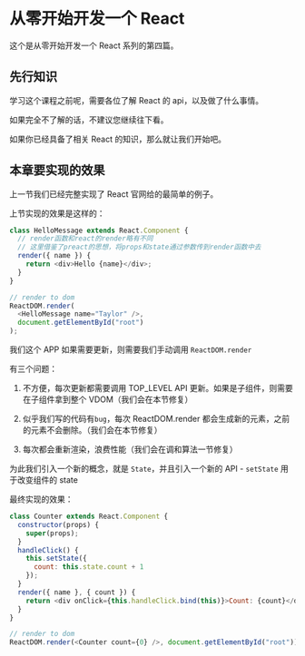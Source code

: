 # 从零开始开发一个 React

这个是从零开始开发一个 React 系列的第四篇。

## 先行知识

学习这个课程之前呢，需要各位了解 React 的 api，以及做了什么事情。

如果完全不了解的话，不建议您继续往下看。

如果你已经具备了相关 React 的知识，那么就让我们开始吧。

## 本章要实现的效果

上一节我们已经完整实现了 React 官网给的最简单的例子。

上节实现的效果是这样的：

```js
class HelloMessage extends React.Component {
  // render函数和react的render略有不同
  // 这里借鉴了preact的思想，将props和state通过参数传到render函数中去
  render({ name }) {
    return <div>Hello {name}</div>;
  }
}

// render to dom
ReactDOM.render(
  <HelloMessage name="Taylor" />,
  document.getElementById("root")
);
```

我们这个 APP 如果需要更新，则需要我们手动调用 `ReactDOM.render`

有三个问题：

1.  不方便，每次更新都需要调用 TOP_LEVEL API 更新。如果是子组件，则需要在子组件拿到整个 VDOM（我们会在本节修复）

2.  似乎我们写的代码有`bug`，每次 ReactDOM.render 都会生成新的元素，之前的元素不会删除。（我们会在本节修复）

3.  每次都会重新渲染，浪费性能（我们会在调和算法一节修复）

为此我们引入一个新的概念，就是 `State`，并且引入一个新的 API - `setState` 用于改变组件的 state

最终实现的效果：

```js
class Counter extends React.Component {
  constructor(props) {
    super(props);
  }
  handleClick() {
    this.setState({
      count: this.state.count + 1
    });
  }
  render({ name }, { count }) {
    return <div onClick={this.handleClick.bind(this)}>Count: {count}</div>;
  }
}

// render to dom
ReactDOM.render(<Counter count={0} />, document.getElementById("root"));
```
